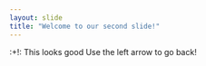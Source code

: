 ```yaml
---
layout: slide
title: "Welcome to our second slide!"
---
```

:+!: This looks good
Use the left arrow to go back!